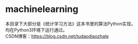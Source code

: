 # machinelearning
本目录下大部分是《统计学习方法》这本书里的算法Python实现。  
均在Python3环境下运行通过。  
CSDN博客：https://blog.csdn.net/tudaodiaozhale

